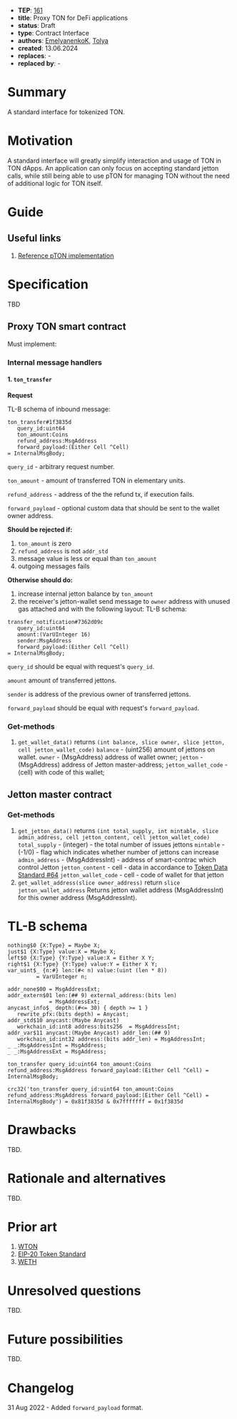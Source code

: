 - **TEP**: [161](https://github.com/ton-blockchain/TEPs/pull/161)
- **title**: Proxy TON for DeFi applications
- **status**: Draft
- **type**: Contract Interface
- **authors**: [EmelyanenkoK](https://github.com/EmelyanenkoK), [Tolya](https://github.com/tolya-yanot)
- **created**: 13.06.2024
- **replaces**: -
- **replaced by**: -

# Summary

A standard interface for tokenized TON.

# Motivation

A standard interface will greatly simplify interaction and usage of TON in TON dApps. An application can only focus on accepting standard jetton calls, while still being able to use pTON for managing TON without the need of additional logic for TON itself. 

# Guide

## Useful links
1. [Reference pTON implementation](https://docs.ston.fi)

# Specification

TBD

## Proxy TON smart contract
Must implement:

### Internal message handlers
#### 1. `ton_transfer`
**Request**

TL-B schema of inbound message:

```
ton_transfer#1f3835d
   query_id:uint64 
   ton_amount:Coins 
   refund_address:MsgAddress 
   forward_payload:(Either Cell ^Cell) 
= InternalMsgBody;
```

`query_id` - arbitrary request number.

`ton_amount` - amount of transferred TON in elementary units.

`refund_address` - address of the the refund tx, if execution fails.

`forward_payload` - optional custom data that should be sent to the wallet owner address.

**Should be rejected if:**

1. `ton_amount` is zero
2. `refund_address` is not `addr_std`
3. message value is less or equal than `ton_amount`
4. outgoing messages fails

**Otherwise should do:**

1. increase internal jetton balance by `ton_amount`
2. the receiver's jetton-wallet send message to `owner` address with unused gas attached and with the following layout:
   TL-B schema:

```
transfer_notification#7362d09c 
   query_id:uint64 
   amount:(VarUInteger 16)
   sender:MsgAddress 
   forward_payload:(Either Cell ^Cell)
= InternalMsgBody;
```

`query_id` should be equal with request's `query_id`.

`amount` amount of transferred jettons.

`sender` is address of the previous owner of transferred jettons.

`forward_payload` should be equal with request's `forward_payload`.

### Get-methods
1. `get_wallet_data()` returns `(int balance, slice owner, slice jetton, cell jetton_wallet_code)`
   `balance` - (uint256) amount of jettons on wallet.
   `owner` - (MsgAddress) address of wallet owner;
   `jetton` - (MsgAddress) address of Jetton master-address;
   `jetton_wallet_code` - (cell) with code of this wallet;

## Jetton master contract
### Get-methods
1. `get_jetton_data()` returns `(int total_supply, int mintable, slice admin_address, cell jetton_content, cell jetton_wallet_code)`
   `total_supply` - (integer) - the total number of issues jettons
   `mintable` - (-1/0) - flag which indicates whether number of jettons can increase
   `admin_address` - (MsgAddressInt) - address of smart-contrac which control Jetton
   `jetton_content` - cell - data in accordance to [Token Data Standard #64](https://github.com/ton-blockchain/TEPs/blob/master/text/0064-token-data-standard.md)
   `jetton_wallet_code` - cell - code of wallet for that jetton
2. `get_wallet_address(slice owner_address)` return `slice jetton_wallet_address`
   Returns jetton wallet address (MsgAddressInt) for this owner address (MsgAddressInt).

# TL-B schema
```
nothing$0 {X:Type} = Maybe X;
just$1 {X:Type} value:X = Maybe X;
left$0 {X:Type} {Y:Type} value:X = Either X Y;
right$1 {X:Type} {Y:Type} value:Y = Either X Y;
var_uint$_ {n:#} len:(#< n) value:(uint (len * 8))
         = VarUInteger n;

addr_none$00 = MsgAddressExt;
addr_extern$01 len:(## 9) external_address:(bits len)
             = MsgAddressExt;
anycast_info$_ depth:(#<= 30) { depth >= 1 }
   rewrite_pfx:(bits depth) = Anycast;
addr_std$10 anycast:(Maybe Anycast)
   workchain_id:int8 address:bits256  = MsgAddressInt;
addr_var$11 anycast:(Maybe Anycast) addr_len:(## 9)
   workchain_id:int32 address:(bits addr_len) = MsgAddressInt;
_ _:MsgAddressInt = MsgAddress;
_ _:MsgAddressExt = MsgAddress;

ton_transfer query_id:uint64 ton_amount:Coins refund_address:MsgAddress forward_payload:(Either Cell ^Cell) = InternalMsgBody;
```

`crc32('ton_transfer query_id:uint64 ton_amount:Coins refund_address:MsgAddress forward_payload:(Either Cell ^Cell) = InternalMsgBody') = 0x81f3835d & 0x7fffffff = 0x1f3835d`

# Drawbacks

TBD.

# Rationale and alternatives

TBD.

# Prior art

1. [WTON](https://github.com/TonoxDeFi/WTON)
2. [EIP-20 Token Standard](https://eips.ethereum.org/EIPS/eip-20)
3. [WETH](https://https://weth.io/)

# Unresolved questions

TBD.

# Future possibilities

TBD.

# Changelog

31 Aug 2022 - Added `forward_payload` format. 
